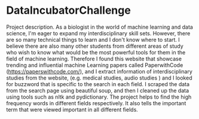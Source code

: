 # DataIncubatorChallenge

Project description.
As a biologist in the world of machine learning and data science, I'm eager to expand my interdisciplinary skill sets. However, there are so many technical things to learn and I don't know where to start. I believe there are also many other students from different areas of study who wish to know what would be the most powerful tools for them in the field of machine learning. 
Therefore I found this website that showcase trending and influential machine Learning papers called PaperwithCode (https://paperswithcode.com/), and I extract information of interdisciplinary studies from the website, (e.g. medical studies, audio studies ) and I looked for buzzword that is specific to the search in each field.
I scraped the data from the search page using beautiful soup, and then I cleaned up the data using tools such as nltk and pydictionary.
The project helps to find the high frequency words in different fields respectively. It also tells the important term that were viewed important in all different fields. 
